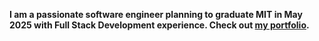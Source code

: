**I am a passionate software engineer planning to graduate MIT in May 2025 with Full Stack Development experience. Check out [my portfolio](https://portfolio-brianzheng205.vercel.app/).**
